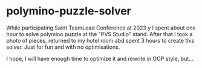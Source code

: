 # polymino-puzzle-solver
While participating Saint TeamLead Conference at 2023 y I spent about one hour to solve polymino puzzle at the "PVS Studio" stand.
After that I took a photo of pieces, returned to my hotel room abd spent 3 hours to create this solver.
Just for fun and with no optimisations.

I hope, I will have enough time to optimize it and rewrite in OOP style, but... 
